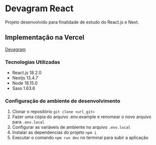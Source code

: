 # Devagram React

Projeto desenvolvido para finalidade de estudo do React.js e Next.

## Implementação na Vercel

[Devagram]()

### Tecnologias Utilizadas

- React.js 18.2.0
- Nextjs 13.4.7
- Node 18.15.0
- Sass 1.63.6

### Configuração do ambiente de desenvolvimento

1. Clonar o repositório `git clone <url_git>`
1. Fazer uma cópia do arquivo .env.example e renomear o novo arquivo para `.env.local`
1. Configurar as variáveis de ambiente no arquivo `.env.local`
1. Instalar as dependencias do projeto `npm i`
1. Executar o comando `npm run dev` no terminal para subir a aplicação 








